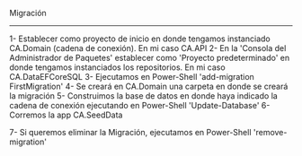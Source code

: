 Migración
*********

1- Establecer como proyecto de inicio en donde tengamos instanciado CA.Domain (cadena de conexión). En mi caso CA.API
2- En la 'Consola del Administrador de Paquetes' establecer como 'Proyecto predeterminado' en donde tengamos instanciados los repositorios. En mi caso CA.DataEFCoreSQL
3- Ejecutamos en Power-Shell 'add-migration FirstMigration'
4- Se creará en CA.Domain una carpeta en donde se creará la migración
5- Construimos la base de datos en donde haya indicado la cadena de conexión ejecutando en Power-Shell 'Update-Database'
6- Corremos la app CA.SeedData

7- Si queremos eliminar la Migración, ejecutamos en Power-Shell 'remove-migration'
